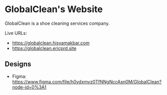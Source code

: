 # GlobalClean's Website

GlobalClean is a shoe cleaning services company.

Live URLs:

- https://globalclean.hisyamakbar.com
- https://globalclean.ericprd.site

## Designs

- Figma: https://www.figma.com/file/h0ydxmyz0TfNNgNccAsn0M/GlobalClean?node-id=0%3A1


